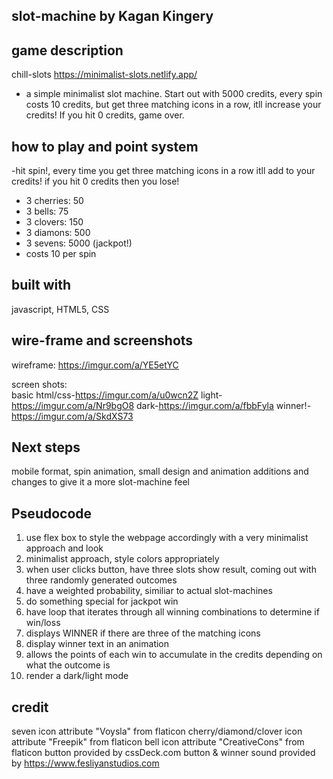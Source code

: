 ## slot-machine by Kagan Kingery



## game description
chill-slots
https://minimalist-slots.netlify.app/
- a simple minimalist slot machine. Start out with 5000 credits, every spin costs 10 credits, but get three matching icons in a row, itll increase your credits! If you hit 0 credits, game over.


## how to play and point system
-hit spin!, every time you get three matching icons in a row itll add to your credits! if you hit 0 credits then you lose!
  
  - 3 cherries: 50
  - 3 bells: 75
  - 3 clovers: 150
  - 3 diamons: 500
  - 3 sevens: 5000 (jackpot!)
  - costs 10 per spin


## built with
javascript, HTML5, CSS

## wire-frame and screenshots
wireframe: 
https://imgur.com/a/YE5etYC

screen shots:  
basic html/css-https://imgur.com/a/u0wcn2Z
light-https://imgur.com/a/Nr9bgO8
dark-https://imgur.com/a/fbbFyla
winner!-https://imgur.com/a/SkdXS73

## Next steps 
mobile format, spin animation, small design and animation additions and changes to give it a more slot-machine feel

## Pseudocode
1. use flex box to style the webpage accordingly with a very minimalist approach and look
2. minimalist approach, style colors appropriately
3. when user clicks button, have three slots show result, coming out with three randomly generated outcomes
4. have a weighted probability, similiar to actual slot-machines
5. do something special for jackpot win
6. have loop that iterates through all winning combinations to determine if win/loss
7. displays WINNER if there are three of the matching icons
8. display winner text in an animation
9. allows the points of each win to accumulate in the credits depending on what the outcome is
10. render a dark/light mode


## credit
seven icon attribute "Voysla" from flaticon
cherry/diamond/clover icon attribute "Freepik" from flaticon
bell icon attribute "CreativeCons" from flaticon
button provided by cssDeck.com
button & winner sound provided by https://www.fesliyanstudios.com